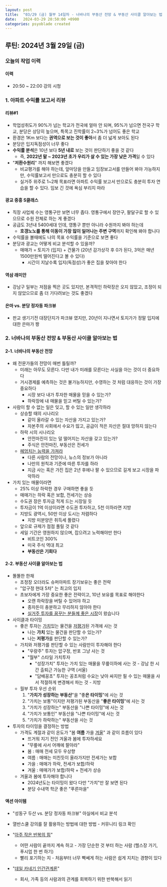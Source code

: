 ```yaml
---
layout: post
title:  "03/29 (금) 월부 14일차 - 너바나의 부동산 전망 & 부동산 사이클 알아보는 법 (1/2)"
date:   2024-03-29 20:50:00 +0900
categories: psyoblade created
---
```


## 루틴: 2024년 3월 29일 (금)

>     

### 오늘의 작업 이력

#### 이력

* 20:50 ~ 22:00 강의 시청

### 1. 아파트 수익률 보고서 리뷰

#### 리뷰#1

* 학업성취도가 90%가 넘는 학교가 전국에 얼마 안 되며, 95%가 넘으면 전국구 학교, 분당은 상당히 높으며, 특목고 진학률이 2~3%가 넘어도 좋은 학교
* 환경은 1Km 보다는 **권역으로 보는 것이 좋아**서 좀 더 넓게 보아도 된다
* 분당은 입지독점성이 너무 좋다
* **수익률 분석**은 10년 보다 **5년 내로** 보는 것이 판단하기 좋을 것 같다
  * 즉, **2022년 말 ~ 2023년 초가 우리가 살 수 있는 가장 낮은 가격**일 수 있다
* "**저환수원리**" 까지 해보면 좋겠다
  * 비교평가를 해야 하는데, 앞마당을 만들고 임장보고서를 만들어 봐야 가능하지만, 수익률보고서 만으로도 충분히 할 수 있다
  * 실거주 위주로 1~2채 목표라면 아파트 수익률 보고서 만으로도 충분히 투자 연습을 할 수 있다. 임보 긴 것에 욕심 부리지 마라

#### 광교 중흥 S클래스

* 직장 사업체 수는 영통구만 보면 너무 좁다. 영통구에서 장안구, 팔달구로 할 수 있으므로 수원 전체로 하는 게 좋겠다
* 공급도 3년내 5400세대 인데, 영통구 뿐만 아니라 수원까지 봐야 하는데
  * **호갱노노를 통해 이동이 가장 많이 일어나는 주변 구역**까지 확인해 봐야 합니다
* 수익률을 볼때에도 나의 목표 수익률을 기준으로 보면 좋다
* 분당과 광교는 어떻게 비교 분석할 수 있을까?
  * 매매가 = 토지가 (입지) + 건물가 (20년 감가상각 후 0가 된다, 3억은 매년 1500만원씩 떨어진다고 볼 수 있다)
    * 시간이 지날수록 입지(독점성)가 좋은 집을 찾아야 한다

#### 역삼 래미안

* 강남구 일부는 저점을 찍은 곳도 있지만, 본격적인 하락장은 오지 않았고, 조정이 되지 않았으므로 좀 더 기다려보는 것도 좋겠다

#### 은마 vs. 분당 정자동 파크뷰

* 판교 생기기전 대장단지가 파크뷰 였지만, 20년이 지나면서 토지가가 정말 입지에 대한 은마가 짱



### 2. 너바나의 부동산 전망 & 부동산 사이클 알아보는 법

#### 2-1. 너바나의 부동산 전망

* 왜 전문가들의 전망이 매번 틀릴까?
  * 미래는 아무도 모른다. 다만 내가 미래를 모른다는 사실을 아는 것이 더 중요하다
  * 거시경제를 예측하는 것은 불가능하지만, 수영하는 것 처럼 대응하는 것이 가장 중요하다
    * 시장 보다 내가 투자한 매물을 믿을 수 있는가?
    * 하락장에 내 매물을 믿고 버틸 수 있는가?
* 사람이 할 수 없는 일은 잊고, 할 수 있는 일만 생각하라
  * 상승할 때의 시나리오
    * 같이 올라갈 수 있는 자산을 가지고 있는가?
    * 자본주의 사회에서 수요가 많고, 공급이 적은 자산은 절대 망하지 않는다
  * 하락 시의 시나리오
    * 안전마진이 있는 덜 떨어지는 자산을 갖고 있는가?
    * 주식은 안전마진, 부동산은 전세가
  * <u>헤엄치는 능력을 가져라</u>
    * 다른 사람의 전망이나, 뉴스의 정보가 아니라
    * 나만의 원칙과 기준에 따른 투자를 하라
    * 지금 사는 혹은 가진 집은 2년 후에나 팔 수 있으므로 길게 보고 시장을 파악하라
* 가치 있는 매물이라면
  * 25% 이상 하락한 경우 구매하면 좋을 듯
  * 매매가는 하락 혹은 보합, 전세가는 상승
  * 수도권 장은 투자금 적게 드는 시장일 듯
  * 투자금이 1억 이상이라면 수도권 투자하고, 5천 이하라면 지방
  * 지방도 광역시, 50만 이상 도시는 저렴하다
    * 지방 미분양은 취득세 풀렸다
  * 앞으로 규제가 점점 풀릴 것 같다
  * 세일 기간은 영원하지 않으며, 잡으려고 노력해야만 한다
    * 비트코인 300%
    * 미국 주식 역대 최고
    * **부동산은 기회다**



#### 2-2. 부동산 사이클 알아보는 법

* 똘똘한 한채
  * 조정장 오더라도 슈퍼아파트 장기보유는 좋은 전략
  * "압구정 현대 5차" 는 최고의 입지
  * 초보자에게 가장 중요한 좋은 전략이고, 10년 보유를 목표로 해야한다
    * 오랜 하락장을 버틸 수 있어야 하고
    * 종자돈이 충분하고 무리하지 않아야 한다
    * <u>실거주 투자를 꿈꾸는 분들께 좋은 시장</u>이 왔습니다
* 사이클과 타이밍
  * 좋은 투자는 <u>가치</u>있는 물건을 <u>저평가</u>된 가격에 사는 것
    * 나는 **가치** 있는 물건을 판단할 수 있는가?
    * 나는 **저평가**를 판단할 수 있는가?
  * 가치와 저평가를 판단할 수 있는 사람만이 투자해야 한다
    * "우량주" 투자는 압구정, 반포 그냥 사는 것
    * "월부" 스타일 가치투자
      * "성장가치" 투자는 가치 있는 매물을 무릎이하에 사는 것 - 강남 한 시간 출퇴근 가능한 구역 (서울)
      * "담배꽁초" 투자는 꽁초처럼 수요는 낮아 싸지만 필 수 있는 매물을 사서 적절하게 변경해서 파는 것 - 지방
  * 월부 투자 우선 순위
    1. "**가치가 성장하는 부동산**"을 "좋**은 타이밍**"에 사는 것
    2. "가치는 보통"이지만 저평가된 부동산을 "**좋은 타이밍**"에 사는 것
    3. "가치가 성장하는" 부동산을 "나쁜 타이밍"에 사는 것
    4. "가치가 보통인" 부동산을 "나쁜 타이밍"에 사는 것
    5. "가치가 하락하는" 부동산을 사는 것
* 투자의 타이밍을 결정하는 방법
  * 가격도 계절과 같이 온도가 "봄 **여름** 가을 <u>겨울</u>" 과 같이 흐름이 있다
    * 뜨거워 지기 전인 겨울과 봄에 투자하세요
    * "무릎에 사서 어꺠에 팔아라"
    * 봄 : 매매 전세 모두 우상향
    * 여름 : 매매는 미친듯이 올라가지만 전세가는 보합
    * 가을 : 매매가 하락, 전세가 보합/하락
    * 겨울 : 매매가가 보합/하락 + 전세가 상승
  * 겨울과 봄에 투자해야 합니다
    * 2024년도는 타이밍이 왔다 다만 "가치"만 잘 보면 된다
    * 분당 수내역 학군 좋은 "푸른마을"





#### 액션 아이템

* "성동구 두산 vs. 분당 정자동 파크뷰" 아실에서 비교 분석

* 열반스쿨 강의를 잘 활용하는 방법에 대한 방법 - 커뮤니티 링크 확인

* "[아주 작은 반복의 힘](https://www.yes24.com/Product/Goods/115267936)" 
  * 어떤 사람이 끝까지 계속 하고 - 가장 단순한 것 부터 하는 사람 (헬스장 가기, 푸시업 한 번 하기)
  * 빨리 포기하는 지 - 처음부터 너무 빡쎄게 하는 사람은 쉽게 지치는 경향이 있다
* "[데일 카네기 인간관계론](https://www.yes24.com/Product/Goods/79297023)"
  * 회사, 가족 등의 사람과의 관계를 회복하기 위한 반복해서 읽기